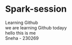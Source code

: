 # Spark-session
Learning Github
<br>
we are learning Github todayy
<br>
hello this is me
<br>
Sneha - 230269